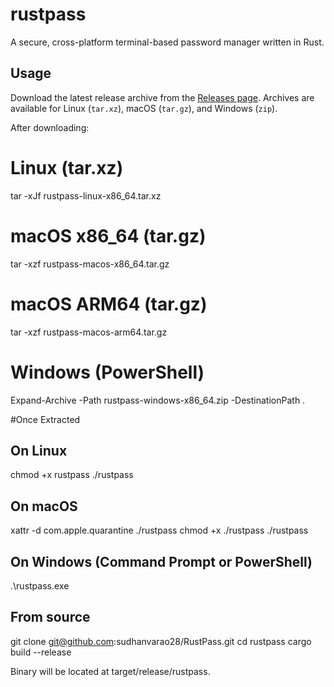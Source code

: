 # rustpass

A secure, cross-platform terminal-based password manager written in Rust.

## Usage

Download the latest release archive from the [Releases page](https://github.com/YOUR_USERNAME/rustpass/releases). Archives are available for Linux (`tar.xz`), macOS (`tar.gz`), and Windows (`zip`).

After downloading:

# Linux (tar.xz)
tar -xJf rustpass-linux-x86_64.tar.xz

# macOS x86_64 (tar.gz)
tar -xzf rustpass-macos-x86_64.tar.gz

# macOS ARM64 (tar.gz)
tar -xzf rustpass-macos-arm64.tar.gz

# Windows (PowerShell)
Expand-Archive -Path rustpass-windows-x86_64.zip -DestinationPath .


#Once Extracted

## On Linux
chmod +x rustpass
./rustpass

## On macOS
xattr -d com.apple.quarantine ./rustpass
chmod +x ./rustpass
./rustpass

## On Windows (Command Prompt or PowerShell)
.\rustpass.exe


## From source
git clone git@github.com:sudhanvarao28/RustPass.git
cd rustpass
cargo build --release

Binary will be located at target/release/rustpass.

